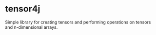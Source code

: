 # tensor4j
Simple library for creating tensors and performing operations on tensors and n-dimensional arrays.
